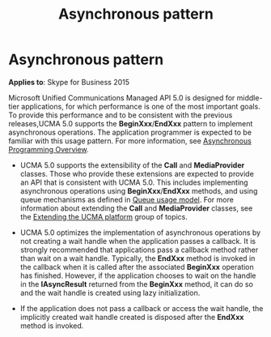 ﻿---
title: Asynchronous pattern
TOCTitle: Asynchronous pattern
ms:assetid: 74da9223-e635-43cf-9e98-d9c7f8a6be38
ms:mtpsurl: https://msdn.microsoft.com/en-us/library/Dn466078(v=office.16)
ms:contentKeyID: 65240010
ms.date: 07/27/2015
mtps_version: v=office.16
---

# Asynchronous pattern


**Applies to**: Skype for Business 2015

Microsoft Unified Communications Managed API 5.0 is designed for middle-tier applications, for which performance is one of the most important goals. To provide this performance and to be consistent with the previous releases,UCMA 5.0 supports the **BeginXxx**/**EndXxx** pattern to implement asynchronous operations. The application programmer is expected to be familiar with this usage pattern. For more information, see [Asynchronous Programming Overview](http://msdn.microsoft.com/en-us/library/ms228963.aspx).

  - UCMA 5.0 supports the extensibility of the **Call** and **MediaProvider** classes. Those who provide these extensions are expected to provide an API that is consistent with UCMA 5.0. This includes implementing asynchronous operations using **BeginXxx**/**EndXxx** methods, and using queue mechanisms as defined in [Queue usage model](queue-usage-model.md). For more information about extending the **Call** and **MediaProvider** classes, see the [Extending the UCMA platform](extending-the-ucma-platform.md) group of topics.

  - UCMA 5.0 optimizes the implementation of asynchronous operations by not creating a wait handle when the application passes a callback. It is strongly recommended that applications pass a callback method rather than wait on a wait handle. Typically, the **EndXxx** method is invoked in the callback when it is called after the associated **BeginXxx** operation has finished. However, if the application chooses to wait on the handle in the **IAsyncResult** returned from the **BeginXxx** method, it can do so and the wait handle is created using lazy initialization.

  - If the application does not pass a callback or access the wait handle, the implicitly created wait handle created is disposed after the **EndXxx** method is invoked.

